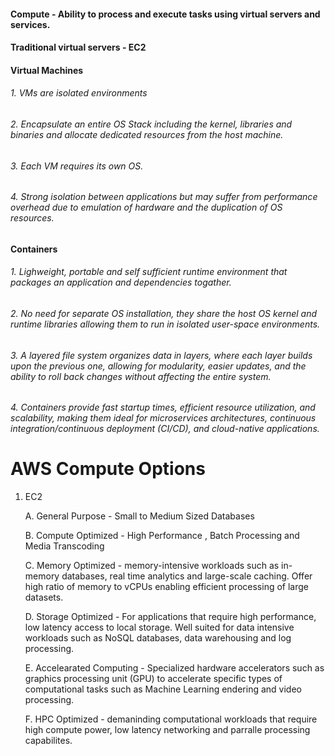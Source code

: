 #### Compute  - Ability to process and execute tasks using virtual servers and services.
#### Traditional virtual servers - EC2

#### Virtual Machines
###### 1. VMs are isolated environments
###### 2. Encapsulate an entire OS Stack including the kernel, libraries and binaries and allocate dedicated resources from the host machine.
###### 3. Each VM requires its own OS.
###### 4. Strong isolation between applications but may suffer from performance overhead due to emulation of hardware and the duplication of OS resources.

#### Containers
###### 1. Lighweight, portable and self sufficient runtime environment that packages an application and dependencies togather. 
###### 2. No need for separate OS installation, they share the host OS kernel and runtime libraries allowing them to run in isolated user-space environments.
###### 3. A layered file system organizes data in layers, where each layer builds upon the previous one, allowing for modularity, easier updates, and the ability to roll back changes without affecting the entire system. 
###### 4. Containers provide fast startup times, efficient resource utilization, and scalability, making them ideal for microservices architectures, continuous integration/continuous deployment (CI/CD), and cloud-native applications.

# AWS Compute Options
1. EC2

   A. General Purpose - Small to Medium Sized Databases
    
   B. Compute Optimized - High Performance , Batch Processing and Media Transcoding
     
   C. Memory Optimized - memory-intensive workloads such as in-memory databases, real time analytics and large-scale caching. Offer high ratio of memory to vCPUs enabling efficient processing of large datasets.
     
   D. Storage Optimized - For applications that require high performance, low latency access to local storage. Well suited for data intensive workloads such as NoSQL databases, data warehousing and log processing.
    
   E. Accelearated Computing - Specialized hardware accelerators such as graphics processing unit (GPU) to accelerate specific types of computational tasks such as Machine Learning endering and video processing.
      
   F.  HPC Optimized - demaninding computational workloads that require high compute power, low latency networking and parralle processing capabilites.
